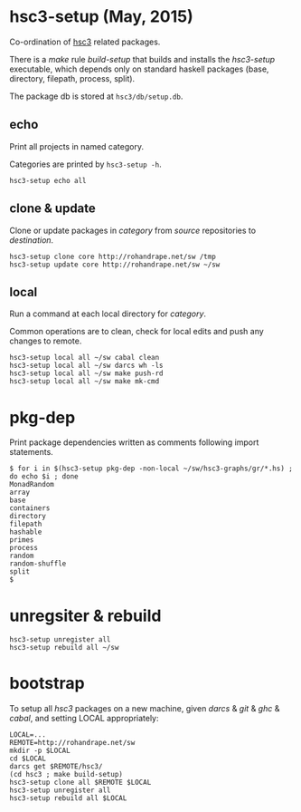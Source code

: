 # hsc3-setup (May, 2015)

Co-ordination of [hsc3](http://rohandrape.net/t/hsc3) related packages.

There is a _make_ rule _build-setup_ that builds and installs the
_hsc3-setup_ executable, which depends only on standard haskell
packages (base, directory, filepath, process, split).

The package db is stored at `hsc3/db/setup.db`.

## echo

Print all projects in named category.

Categories are printed by `hsc3-setup -h`.

~~~~
hsc3-setup echo all
~~~~

## clone & update

Clone or update packages in _category_ from _source_ repositories to _destination_.

~~~~
hsc3-setup clone core http://rohandrape.net/sw /tmp
hsc3-setup update core http://rohandrape.net/sw ~/sw
~~~~

## local

Run a command at each local directory for _category_.

Common operations are to clean, check for local edits and push any changes to remote.

~~~~
hsc3-setup local all ~/sw cabal clean
hsc3-setup local all ~/sw darcs wh -ls
hsc3-setup local all ~/sw make push-rd
hsc3-setup local all ~/sw make mk-cmd
~~~~

# pkg-dep

Print package dependencies written as comments following import statements.

~~~~
$ for i in $(hsc3-setup pkg-dep -non-local ~/sw/hsc3-graphs/gr/*.hs) ; do echo $i ; done
MonadRandom
array
base
containers
directory
filepath
hashable
primes
process
random
random-shuffle
split
$
~~~~

# unregsiter & rebuild

~~~~
hsc3-setup unregister all
hsc3-setup rebuild all ~/sw
~~~~

# bootstrap

To setup all _hsc3_ packages on a new machine, given _darcs_ & _git_ & _ghc_ &
_cabal_, and setting LOCAL appropriately:

~~~~
LOCAL=...
REMOTE=http://rohandrape.net/sw
mkdir -p $LOCAL
cd $LOCAL
darcs get $REMOTE/hsc3/
(cd hsc3 ; make build-setup)
hsc3-setup clone all $REMOTE $LOCAL
hsc3-setup unregister all
hsc3-setup rebuild all $LOCAL
~~~~
